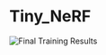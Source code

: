 # Tiny_NeRF

![Final Training Results](https://github.com/RedRyan111/Tiny_NeRF/blob/main/results/Training_Result.png)
